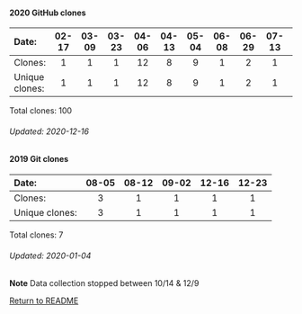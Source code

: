 #### 2020 GitHub clones
Date:		  |  02-17   |       03-09   |       03-23   |       04-06   |       04-13   |       05-04   |       06-08   |       06-29   |       07-13   |       07-20   |       07-27  |   08-03  |  08-10  |  08-24  |  08-31  |  09-07  |  09-14  |  09-21  |  10-05  |  10-19  |  11-02  |   11-23  |  12-07
|:---     |:---:  |:---:  |:---:  |:---:  |:---:  |:---:  |:---:  |:---:  |:---:  |:---:  |:---:  |:---:  |:---:  |:---:  |:---:  |:---:  |:---:  |:---:  |:---:  |:---:  |:---:  |:---:  |:---:
Clones:		  |   1       |       1       |       1       |       12      |       8       |       9       |       1       |       2       |       1       |       1       |       16     |   1      |  6      |  1      |  1      |  12     |  3      |  1      |  2      |  6      |  12     |   1      |  1
Unique            clones:  |  1       |       1       |       1       |       12      |       8       |       9       |       1       |       2       |       1       |       1       |      15  |      1  |      6  |      1  |      1  |      9  |      3  |      1  |      2  |      6  |      12  |      1  |      1

Total clones: 100
###### Updated: 2020-12-16

#### 2019 Git clones
Date:    |        08-05   |       08-12   |       09-02  |  12-16  |  12-23
|:---    |:---:   |:---:  |:---:  |:---:  |:---:
Clones:  |        3       |       1       |       1      |  1      |  1
Unique   clones:  |       3       |       1       |      1  |      1  |      1

Total clones: 7
###### Updated: 2020-01-04

**Note**  Data collection stopped between 10/14 & 12/9

[Return to README](https://github.com/BradleyA/github-project1.repository/blob/master/README.md)
